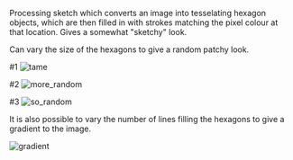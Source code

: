 Processing sketch which converts an image into tesselating hexagon objects, which are then filled in with strokes matching the pixel colour at that location. Gives a somewhat "sketchy" look. 

Can vary the size of the hexagons to give a random patchy look. 

#1
![tame](calamont.github.com/Hexagon-sketcher/images/eye_processed_1.jpg)


#2
![more_random](calamont.github.com/Hexagon-sketcher/images/eye_processed_1.jpg)


#3
![so_random](calamont.github.com/Hexagon-sketcher/images/eye_processed_1.jpg)

It is also possible to vary the number of lines filling the hexagons to give a gradient to the image.

![gradient](calamont.github.com/Hexagon-sketcher/images/iris.jpg)
